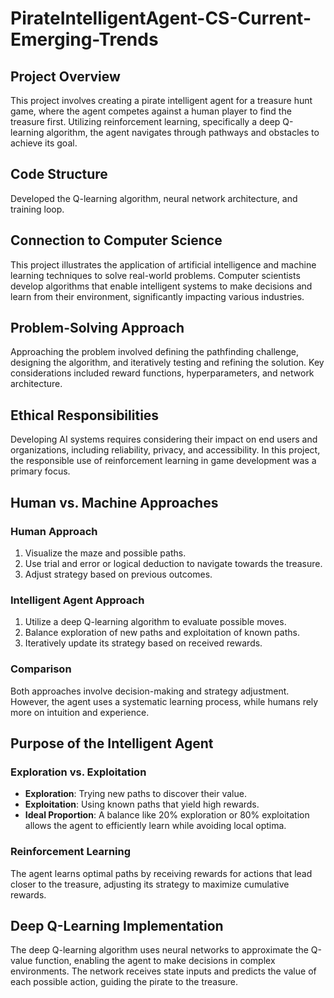 # PirateIntelligentAgent-CS-Current-Emerging-Trends
## Project Overview
This project involves creating a pirate intelligent agent for a treasure hunt game, where the agent competes against a human player to find the treasure first. Utilizing reinforcement learning, specifically a deep Q-learning algorithm, the agent navigates through pathways and obstacles to achieve its goal.

## Code Structure
Developed the Q-learning algorithm, neural network architecture, and training loop.

## Connection to Computer Science
This project illustrates the application of artificial intelligence and machine learning techniques to solve real-world problems. Computer scientists develop algorithms that enable intelligent systems to make decisions and learn from their environment, significantly impacting various industries.

## Problem-Solving Approach
Approaching the problem involved defining the pathfinding challenge, designing the algorithm, and iteratively testing and refining the solution. Key considerations included reward functions, hyperparameters, and network architecture.

## Ethical Responsibilities
Developing AI systems requires considering their impact on end users and organizations, including reliability, privacy, and accessibility. In this project, the responsible use of reinforcement learning in game development was a primary focus.

## Human vs. Machine Approaches

### Human Approach
1. Visualize the maze and possible paths.
2. Use trial and error or logical deduction to navigate towards the treasure.
3. Adjust strategy based on previous outcomes.

### Intelligent Agent Approach
1. Utilize a deep Q-learning algorithm to evaluate possible moves.
2. Balance exploration of new paths and exploitation of known paths.
3. Iteratively update its strategy based on received rewards.

### Comparison
Both approaches involve decision-making and strategy adjustment. However, the agent uses a systematic learning process, while humans rely more on intuition and experience.

## Purpose of the Intelligent Agent

### Exploration vs. Exploitation
- **Exploration**: Trying new paths to discover their value.
- **Exploitation**: Using known paths that yield high rewards.
- **Ideal Proportion**: A balance like 20% exploration or 80% exploitation allows the agent to efficiently learn while avoiding local optima.

### Reinforcement Learning
The agent learns optimal paths by receiving rewards for actions that lead closer to the treasure, adjusting its strategy to maximize cumulative rewards.

## Deep Q-Learning Implementation
The deep Q-learning algorithm uses neural networks to approximate the Q-value function, enabling the agent to make decisions in complex environments. The network receives state inputs and predicts the value of each possible action, guiding the pirate to the treasure.
